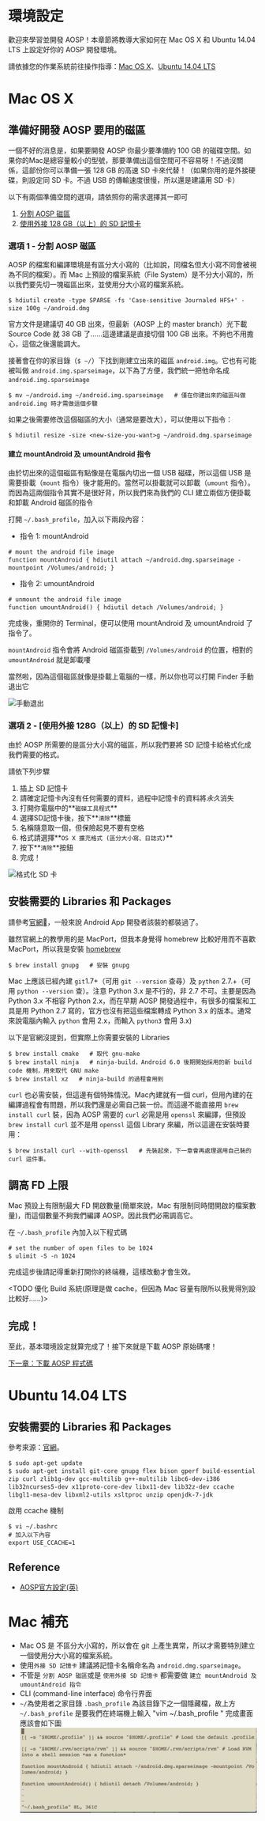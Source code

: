 # 環境設定

歡迎來學習並開發 AOSP！本章節將教導大家如何在 Mac OS X 和 Ubuntu 14.04 LTS 上設定好你的 AOSP 開發環境。

請依據您的作業系統前往操作指導：[Mac OS X](#macosx)、[Ubuntu 14.04 LTS](#ubuntu1404)

# <a name="macosx">Mac OS X</a>
## 準備好開發 AOSP 要用的磁區

一個不好的消息是，如果要開發 AOSP 你最少要準備約 100 GB 的磁碟空間。如果你的Mac是總容量較小的型號，那要準備出這個空間可不容易呀！不過沒關係，這部份你可以準備一張 128 GB 的高速 SD 卡來代替！（如果你用的是外接硬碟，則設定同 SD 卡。不過 USB 的傳輸速度很慢，所以還是建議用 SD 卡）

以下有兩個準備空間的選項，請依照你的需求選擇其一即可

1. [分割 AOSP 磁區](#disk_option1)
2. [使用外接 128 GB（以上）的 SD 記憶卡](#disk_option2)

### <a name="disk_option1">選項 1 - 分割 AOSP 磁區</a>

AOSP 的檔案和編譯環境是有區分大小寫的（比如說，同檔名但大小寫不同會被視為不同的檔案）。而 Mac 上預設的檔案系統（File System）是不分大小寫的，所以我們要先切一塊磁區出來，並使用分大小寫的檔案系統。

```shell
$ hdiutil create -type SPARSE -fs 'Case-sensitive Journaled HFS+' -size 100g ~/android.dmg
```

官方文件是建議切 40 GB 出來，但最新（AOSP 上的 master branch）光下載 Source Code 就 38 GB 了……這邊建議是直接切個 100 GB 出來。不夠也不用擔心，這個之後還能調大。

接著會在你的家目錄（`$ ~/`）下找到剛建立出來的磁區 `android.img`。它也有可能被叫做 `android.img.sparseimage`，以下為了方便，我們統一把他命名成 `android.img.sparseimage`

```shell
$ mv ~/android.img ~/android.img.sparseimage   # 僅在你建出來的磁區叫做 android.img 時才需做這個步驟
```

如果之後需要修改這個磁區的大小（通常是要改大），可以使用以下指令：

```shell
$ hdiutil resize -size <new-size-you-want>g ~/android.dmg.sparseimage
```

#### 建立 mountAndroid 及 umountAndroid 指令

由於切出來的這個磁區有點像是在電腦內切出一個 USB 磁碟，所以這個 USB 是需要掛載（`mount` 指令）後才能用的。當然可以掛載就可以卸載（`umount` 指令）。而因為這兩個指令其實不是很好背，所以我們來為我們的 CLI 建立兩個方便掛載和卸載 Android 磁區的指令

打開 `~/.bash_profile`，加入以下兩段內容：

* 指令 1: mountAndroid

```shell
# mount the android file image
function mountAndroid { hdiutil attach ~/android.dmg.sparseimage -mountpoint /Volumes/android; }
```

* 指令 2: umountAndroid

```shell
# unmount the android file image
function umountAndroid() { hdiutil detach /Volumes/android; }
```

完成後，重開你的 Terminal，便可以使用 mountAndroid 及 umountAndroid 了指令了。

`mountAndroid` 指令會將 Android 磁區掛載到 `/Volumes/android` 的位置，相對的 `umountAndroid` 就是卸載嘍

當然啦，因為這個磁區就像是掛載上電腦的一樣，所以你也可以打開 Finder 手動退出它

![手動退出](manual_unplug.png)

### <a name="disk_option2"> 選項 2 - [使用外接 128G（以上）的 SD 記憶卡] </a>

由於 AOSP 所需要的是區分大小寫的磁區，所以我們要將 SD 記憶卡給格式化成我們需要的格式。

請依下列步驟

1. 插上 SD 記憶卡
2. 請確定記憶卡內沒有任何需要的資料，過程中記憶卡的資料將*永久*消失
3. 打開你電腦中的**`磁碟工具程式`**
4. 選擇SD記憶卡後，按下**`清除`**標籤
5. 名稱隨意取一個，但保險起見不要有空格
6. 格式請選擇**`OS X 擴充格式 (區分大小寫、日誌式)`**
7. 按下**`清除`**按鈕
8. 完成！

![格式化 SD 卡](sdcard_format.png)

## 安裝需要的 Libraries 和 Packages

請參考[官網](https://source.android.com/source/requirements.html)，一般來說 Android App 開發者該裝的都裝過了。

雖然官網上的教學用的是 MacPort，但我本身覺得 homebrew 比較好用而不喜歡 MacPort，所以我是安裝 [homebrew](http://brew.sh/)

```shell
$ brew install gnupg   # 安裝 gnupg
```

Mac 上應該已經內建 `git`1.7+（可用 `git --version` 查尋）及 `python` 2.7.+（可用 `python --version` 查）。注意 Python 3.x 是不行的，非 2.7 不可。主要是因為 Python 3.x 不相容 Python 2.x，而在早期 AOSP 開發過程中，有很多的檔案和工具是用 Python 2.7 寫的，官方也沒有把這些檔案轉成 Python 3.x 的版本。通常來說電腦內輸入 `python` 會用 2.x，而輸入 `python3` 會用 3.x)

以下是官網沒提到，但實際上你需要安裝的 Libraries

```shell
$ brew install cmake   # 取代 gnu-make
$ brew install ninja   # ninja-build，Android 6.0 後期開始採用的新 build code 機制，用來取代 GNU make
$ brew install xz   # ninja-build 的過程會用到
```

`curl` 也必需安裝，但這邊有個特殊情況。Mac內建就有一個 curl，但用內建的在編譯過程會有問題，所以我們還是必需自己裝一份。而這邊不能直接用 `brew install curl` 裝，因為 AOSP 需要的 `curl` 必需是用 `openssl` 來編譯，但預設 `brew install curl` 並不是用 `openssl` 這個 Library 來編，所以這邊在安裝時要用：

```
$ brew install curl --with-openssl   # 先裝起來，下一章會再處理選用自己裝的 curl 這件事。
```

## 調高 FD 上限

Mac 預設上有限制最大 FD 開啟數量(簡單來說，Mac 有限制同時間開啟的檔案數量)，而這個數量不夠我們編譯 AOSP。因此我們必需調高它。

在 `~/.bash_profile` 內加入以下程式碼

```shell
# set the number of open files to be 1024
$ ulimit -S -n 1024
```

完成這步後請記得重新打開你的終端機，這樣改動才會生效。

<TODO 優化 Build 系統(原理是做 cache，但因為 Mac 容量有限所以我覺得別設比較好……)>

## 完成！

至此，基本環境設定就算完成了！接下來就是下載 AOSP 原始碼嘍！

[下一章：下載 AOSP 程式碼](/ch2_download)



# <a name="ubuntu1404">Ubuntu 14.04 LTS</a>
## 安裝需要的 Libraries 和 Packages

參考來源：[官網](https://source.android.com/source/requirements.html)。

```shell
$ sudo apt-get update
$ sudo apt-get install git-core gnupg flex bison gperf build-essential zip curl zlib1g-dev gcc-multilib g++-multilib libc6-dev-i386 lib32ncurses5-dev x11proto-core-dev libx11-dev lib32z-dev ccache libgl1-mesa-dev libxml2-utils xsltproc unzip openjdk-7-jdk
```

啟用 ccache 機制

```shell
$ vi ~/.bashrc
# 加入以下內容
export USE_CCACHE=1
```

## Reference

* [AOSP官方設定(英)](https://source.android.com/source/initializing.html)





# Mac 補充
* Mac OS 是 不區分大小寫的，所以會在 git 上產生異常，所以才需要特別建立一個使用分大小寫的檔案系統。
* 使用`外接 SD 記憶卡` 建議將記憶卡名稱命名為 `android.dmg.sparseimage`。
* 不管是 `分割 AOSP 磁區`或是 `使用外接 SD 記憶卡` 都需要做 `建立 mountAndroid 及 umountAndroid 指令`
* CLI (command-line interface) 命令行界面
* `~/`為使用者之家目錄 `.bash_profile` 為該目錄下之一個隱藏檔，故上方`~/.bash_profile` 是要我們在終端機上輸入  "vim ~/.bash_profile " 完成畫面應該會如下圖
![.bash_profile](bash_profile.png)

